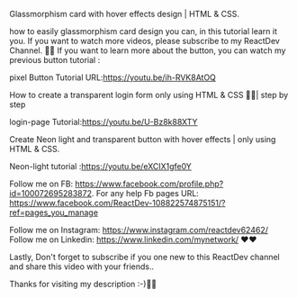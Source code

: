 

Glassmorphism card with hover effects design | HTML & CSS.


how to easily glassmorphism card design you can, in this tutorial learn it you.
 If you want to watch more videos, please subscribe to my ReactDev Channel.
🥰🥰
If you want to learn more about the button, you can watch my previous button tutorial :


pixel Button Tutorial URL:https://youtu.be/ih-RVK8AtOQ


How to create a transparent login form only using HTML & CSS 🤔🤔| step by step


login-page Tutorial:https://youtu.be/U-Bz8k88XTY


Create Neon light and transparent button with hover effects  | only using HTML & CSS.


Neon-light tutorial :https://youtu.be/eXCIX1gfe0Y


Follow me on FB: https://www.facebook.com/profile.php?id=100072695283872.
For any help Fb pages URL:  https://www.facebook.com/ReactDev-108822574875151/?ref=pages_you_manage


Follow me on Instagram: https://www.instagram.com/reactdev62462/
Follow me on Linkedin: https://www.linkedin.com/mynetwork/ ❤❤


Lastly,
Don't forget to subscribe if you one new to this ReactDev channel and share this video with your friends..


Thanks for visiting my description :-)🥰🥰
